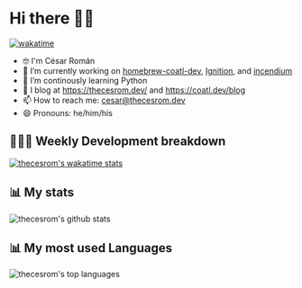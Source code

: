 # Hi there 👋🏽

[![wakatime](https://wakatime.com/badge/user/1565ca63-78db-481d-aada-1d24d435448f.svg)](https://wakatime.com/@1565ca63-78db-481d-aada-1d24d435448f)

<!--
**thecesrom/thecesrom** is a ✨ _special_ ✨ repository because its `README.md` (this file) appears on your GitHub profile.

Here are some ideas to get you started:
-->

- 🤓 I'm César Román
- 🔭 I’m currently working on [homebrew-coatl-dev](https://github.com/coatl-dev/homebrew-coatl-dev/), [Ignition](https://github.com/thecesrom/Ignition), and [incendium](https://github.com/thecesrom/incendium)
- 🌱 I’m continously learning Python
- 📖 I blog at <https://thecesrom.dev/> and <https://coatl.dev/blog>
- 📫 How to reach me: <cesar@thecesrom.dev>
- 😄 Pronouns: he/him/his

## 👨🏽‍💻 Weekly Development breakdown

[![thecesrom's wakatime stats](https://github-readme-stats-thecesrom.vercel.app/api/wakatime?username=thecesrom&layout=compact&theme=github_dark)](https://wakatime.com/@thecesrom)

## 📊 My stats

![thecesrom's github stats](https://github-readme-stats-thecesrom.vercel.app/api?username=thecesrom&count_private=true&show_icons=true&include_all_commits=true&theme=github_dark)

## 📊 My most used Languages

![thecesrom's top languages](https://github-readme-stats-thecesrom.vercel.app/api/top-langs/?username=thecesrom&layout=compact&theme=github_dark)

